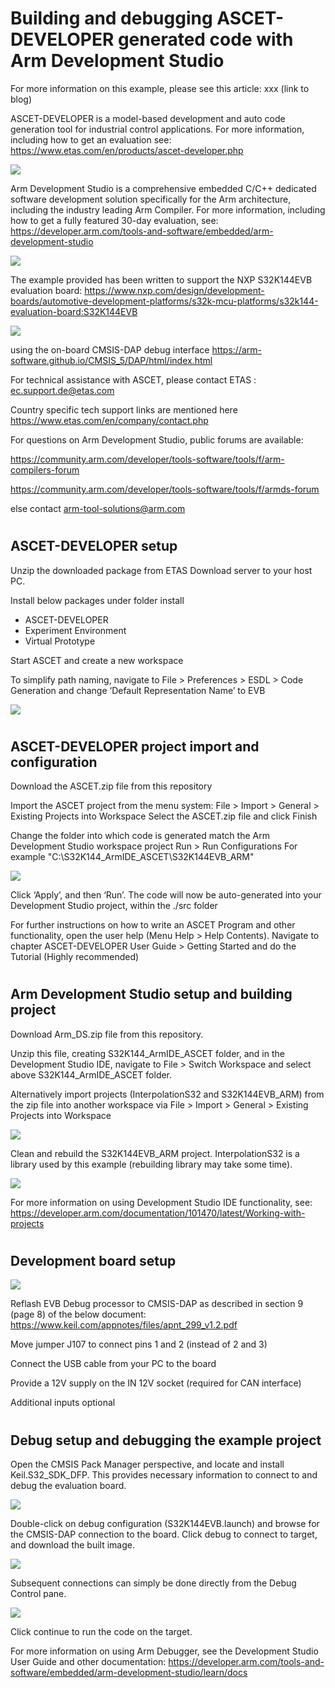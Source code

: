 # <h1> Building and debugging ASCET-DEVELOPER generated code with Arm Development Studio

For more information on this example, please see this article:
xxx (link to blog)

ASCET-DEVELOPER is a model-based development and auto code generation tool for industrial control applications. For more information, including how to get an evaluation see:
https://www.etas.com/en/products/ascet-developer.php

![](images/ascet_ide.png)

Arm Development Studio is a comprehensive embedded C/C++ dedicated software development solution specifically for the Arm architecture, including the industry leading Arm Compiler. For more information, including how to get a fully featured 30-day evaluation, see:
https://developer.arm.com/tools-and-software/embedded/arm-development-studio

![](images/armds_ide.png)

The example provided has been written to support the NXP S32K144EVB evaluation board:
https://www.nxp.com/design/development-boards/automotive-development-platforms/s32k-mcu-platforms/s32k144-evaluation-board:S32K144EVB

![](images/evb.png)

using the on-board CMSIS-DAP debug interface
https://arm-software.github.io/CMSIS_5/DAP/html/index.html

For technical assistance with ASCET, please contact ETAS : ec.support.de@etas.com

Country specific tech support links are mentioned here https://www.etas.com/en/company/contact.php

For questions on Arm Development Studio, public forums are available:

https://community.arm.com/developer/tools-software/tools/f/arm-compilers-forum

https://community.arm.com/developer/tools-software/tools/f/armds-forum

else contact arm-tool-solutions@arm.com

# <h2> ASCET-DEVELOPER setup

Unzip the downloaded package from ETAS Download server to your host PC.

Install below packages under folder install 
* ASCET-DEVELOPER
* Experiment Environment
* Virtual Prototype 

Start ASCET and create a new workspace

To simplify path naming, navigate to 
File > Preferences > ESDL > Code Generation
and change ‘Default Representation Name’ to EVB

![](images/esdl.png)

# <h2> ASCET-DEVELOPER project import and configuration

Download the ASCET.zip file from this repository

Import the ASCET project from the menu system:
File > Import > General > Existing Projects into Workspace
Select the ASCET.zip file and click Finish

Change the folder into which code is generated match the Arm Development Studio workspace project
Run > Run Configurations
For example "C:\S32K144_ArmIDE_ASCET\S32K144EVB_ARM"

![](images/folder.png)

Click ‘Apply’, and then ‘Run’.
The code will now be auto-generated into your Development Studio project, within the ./src folder

For further instructions on how to write an ASCET Program and other functionality, open the user help (Menu Help > Help Contents).
Navigate to chapter ASCET-DEVELOPER User Guide > Getting Started and do the Tutorial (Highly recommended)

# <h2> Arm Development Studio setup and building project

Download Arm_DS.zip file from this repository.

Unzip this file, creating S32K144_ArmIDE_ASCET folder, and in the Development Studio IDE, navigate to
File > Switch Workspace
and select above S32K144_ArmIDE_ASCET folder.

Alternatively import projects (InterpolationS32 and S32K144EVB_ARM) from the zip file into another workspace via
File > Import >  General > Existing Projects into Workspace

![](images/import.png)

Clean and rebuild the S32K144EVB_ARM project.
InterpolationS32 is a library used by this example (rebuilding library may take some time).

![](images/projects.png)

For more information on using Development Studio IDE functionality, see:
https://developer.arm.com/documentation/101470/latest/Working-with-projects

# <h2> Development board setup

![](images/bench.png)

Reflash EVB Debug processor to CMSIS-DAP as described in section 9 (page 8) of the below document:
https://www.keil.com/appnotes/files/apnt_299_v1.2.pdf

Move jumper J107 to connect pins 1 and 2 (instead of 2 and 3)

Connect the USB cable from your PC to the board

Provide a 12V supply on the IN 12V socket (required for CAN interface)

Additional inputs optional

# <h2> Debug setup and debugging the example project

Open the CMSIS Pack Manager perspective, and locate and install Keil.S32_SDK_DFP.
This provides necessary information to connect to and debug the evaluation board.

![](images/cmsis-pack.png)

Double-click on debug configuration (S32K144EVB.launch) and browse for the CMSIS-DAP connection to the board.
Click debug to connect to target, and download the built image.

![](images/connection.png)

Subsequent connections can simply be done directly from the Debug Control pane.

![](images/debug.png)

Click continue to run the code on the target.

For more information on using Arm Debugger, see the Development Studio User Guide and other documentation:
https://developer.arm.com/tools-and-software/embedded/arm-development-studio/learn/docs
